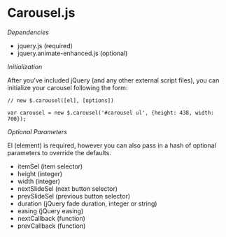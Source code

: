 Carousel.js
===========

*Dependencies*

  - jquery.js (required)
  - jquery.animate-enhanced.js (optional)

*Initialization*

After you've included jQuery (and any other external script files), you can
initialize your carousel following the form: 
    
    // new $.carousel([el], [options])

    var carousel = new $.carousel('#carousel ul', {height: 438, width: 700});

*Optional Parameters*

El (element) is required, however you can also pass in a hash of optional parameters to
override the defaults.

  - itemSel (item selector)
  - height (integer)
  - width (integer)
  - nextSlideSel (next button selector)
  - prevSlideSel (previous button selector)
  - duration (jQuery fade duration, integer or string)
  - easing (jQuery easing)
  - nextCallback (function)
  - prevCallback (function)
